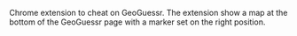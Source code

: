 Chrome extension to cheat on GeoGuessr.
The extension show a map at the bottom of the GeoGuessr page with a marker set on the right position.
